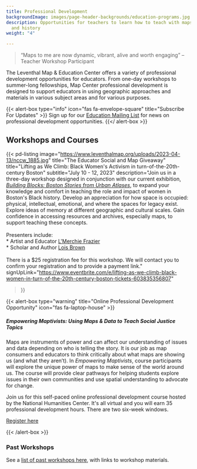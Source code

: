 ```yaml
---
title: Professional Development
backgroundImage: images/page-header-backgrounds/education-programs.jpg
description: Opportunities for teachers to learn how to teach with maps, geography,
  and history
weight: "4"

---
```

> “Maps to me are now dynamic, vibrant, alive and worth engaging” –Teacher Workshop Participant

The Leventhal Map & Education Center offers a variety of professional development opportunities for educators. From one-day workshops to summer-long fellowships, Map Center professional development is designed to support educators in using geographic approaches and materials in various subject areas and for various purposes.

{{< alert-box type="info" icon="fas fa-envelope-square" title="Subscribe For Updates" >}}
Sign up for our [Education Mailing List](https://visitor.r20.constantcontact.com/manage/optin?v=001ty3slyDjv8WLvGvwSdG8euspYmx7UP1YNPw2RbQHz_d15WTFIS4Ksb90bD2Fx0OBYbhpfZ896VoKbMS6m87TTQGTPsIpdO4e29yiAmPsALE%3D) for news on professional development opportunities.
{{</ alert-box >}}

## Workshops and Courses

{{< pd-listing 
    image="https://www.leventhalmap.org/uploads/2023-04-13/nccw_1885.jpg" 
    title="The Educator Social and Map Giveaway" 
    title="Lifting as We Climb: Black Women's Activism in turn-of-the-20th-century Boston" 
    subtitle="July 10 - 12, 2023" 
    description="Join us in a three-day workshop designed in conjunction with our current exhibition, [_Building Blocks: Boston Stories from Urban Atlases_](https://www.leventhalmap.org/digital-exhibitions/building-blocks/), to expand your knowledge and comfort in teaching the role and impact of women in Boston's Black history. Develop an appreciation for how space is occupied: physical, intellectual, emotional, and where the spaces for legacy exist. Explore ideas of memory at different geographic and cultural scales. Gain confidence in accessing resources and archives, especially maps, to support teaching these concepts. <br><br>Presenters include: <br> * Artist and Educator [L'Merchie Frazier](http://lmerchiefrazier.org/) <br>* Scholar and Author [Lois Brown](https://english.asu.edu/content/lois-brown) <br><br>There is a $25 registration fee for this workshop. We will contact you to confirm your registration and to provide a payment link."
    signUpLink="https://www.eventbrite.com/e/lifting-as-we-climb-black-women-in-turn-of-the-20th-century-boston-tickets-603835356807"
>}}

{{< alert-box type="warning" title="Online Professional Development Opportunity" icon="fas fa-laptop-house" >}}

##### Empowering Maptivists: Using Maps & Data to Teach Social Justice Topics

Maps are instruments of power and can affect our understanding of issues and data depending on who is telling the story. It is our job as map consumers and educators to think critically about what maps are showing us (and what they aren’t). In _Empowering Maptivists_, course participants will explore the unique power of maps to make sense of the world around us. The course will provide clear pathways for helping students explore issues in their own communities and use spatial understanding to advocate for change.

Join us for this self-paced online professional development course hosted by the National Humanities Center. It's all virtual and you will earn 35 professional development hours. There are two six-week windows.

<a class="btn btn-xs btn-outline-primary mt-2" href="https://nationalhumanitiescenter.org/education-programs/courses/empowering-maptivists-using-maps-data-to-examine-social-issues-humanities-classroom/" target="_blank"><i class="fas fa-user-plus"></i> Register here</a>

{{< /alert-box >}}

### Past Workshops

See a [list of past workshops here](/education/k12/past-workshops), with links to workshop materials.